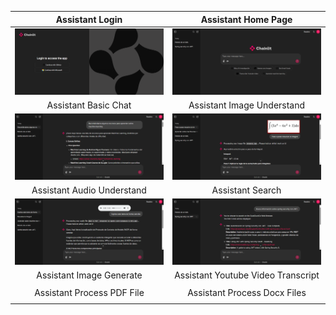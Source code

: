 | Assistant Login                                                    | Assistant Home Page                                                |
|:------------------------------------------------------------------:|:------------------------------------------------------------------:|
|![App Screenshot](public/screenshots/Assistant_login.png)           |![App Screenshot](public/screenshots/Assistant_home.png)            |
| Assistant Basic Chat                                               | Assistant Image Understand                                         |
|![App Screenshot](public/screenshots/Assistant_simple_chat.png)     |![App Screenshot](public/screenshots/Assistant_image_understand.png)|
| Assistant Audio Understand                                         | Assistant Search                                                   |
|![App Screenshot](public/screenshots/Assistant_audio_understand.png)|![App Screenshot](public/screenshots/Assistant_websearch.png)       |
| Assistant Image Generate                                           | Assistant Youtube Video Transcript                                 |
|                                                                    |                                                                    |
| Assistant Process PDF File                                         | Assistant Process Docx Files                                       |
|                                                                    |                                                                    |
